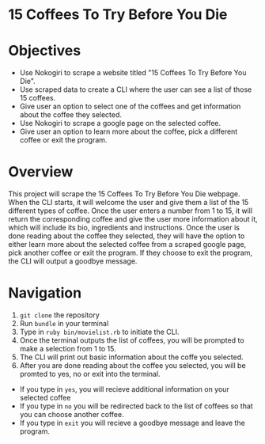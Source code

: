 # 15 Coffees To Try Before You Die

# Objectives
- Use Nokogiri to scrape a website titled "15 Coffees To Try Before You Die".
- Use scraped data to create a CLI where the user can see a list of those 15 coffees.
- Give user an option to select one of the coffees and get information about the coffee they selected.
- Use Nokogiri to scrape a google page on the selected coffee.
- Give user an option to learn more about the coffee, pick a different coffee or exit the program.

# Overview
This project will scrape the 15 Coffees To Try Before You Die webpage. When the CLI starts, it will welcome the user and give them a list of the 15 different types of coffee. Once the user enters a number from 1 to 15, it will return the corresponding coffee and give the user more information about it, which will include its bio, ingredients and instructions. Once the user is done reading about the coffee they selected, they will have the option to either learn more about the selected coffee from a scraped google page, pick another coffee or exit the program. If they choose to exit the program, the CLI will output a goodbye message.

# Navigation
1. `git clone` the repository
2. Run `bundle` in your terminal
3. Type in `ruby bin/movielist.rb` to initiate the CLI.
4. Once the terminal outputs the list of coffees, you will be prompted to make a selection from 1 to 15.
5. The CLI will print out basic information about the coffe you selected.
6. After you are done reading about the coffee you selected, you will be promted to yes, no or exit into the terminal.
  - If you type in `yes`, you will recieve additional information on your selected coffee
  - If you type in `no` you will be redirected back to the list of coffees so that you can choose another coffee.
  - If you type in `exit` you will recieve a goodbye message and leave the program.
